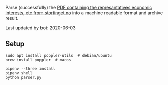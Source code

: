 Parse (successfully) the [PDF containing the represantatives economic interests, etc from stortinget.no](https://www.stortinget.no/no/Stortinget-og-demokratiet/Representantene/Okonomiske-interesser/) into a machine readable format and archive result.

Last updated by bot: 2020-06-03

## Setup
    sudo apt install poppler-utils  # debian/ubuntu
    brew install poppler  # macos

    pipenv --three install
    pipenv shell
    python parser.py
